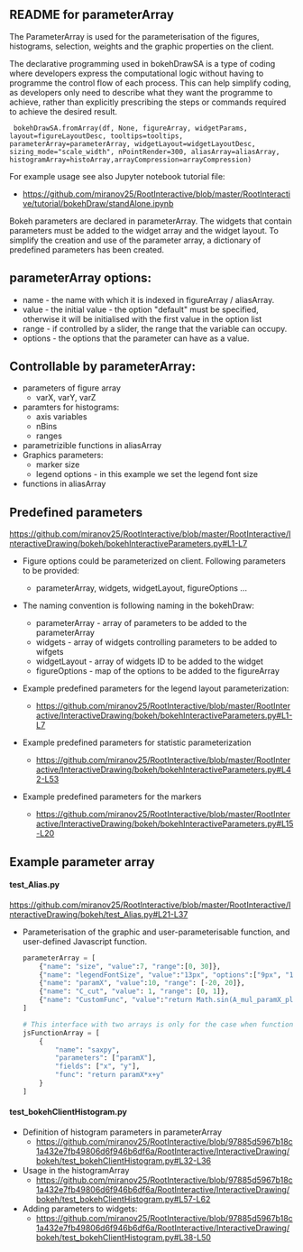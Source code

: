 ## README for parameterArray

The ParameterArray is used for the parameterisation 
of the figures, histograms, selection, weights and the graphic properties on the client.

The declarative programming used in bokehDrawSA is a type of coding where developers express the computational 
logic without having to programme the control flow of each process. This can help simplify coding, as developers 
only need to describe what they want the programme to achieve, rather than explicitly prescribing the steps or 
commands required to achieve the desired result.

`
bokehDrawSA.fromArray(df, None, figureArray, widgetParams, layout=figureLayoutDesc, tooltips=tooltips, parameterArray=parameterArray,
                          widgetLayout=widgetLayoutDesc, sizing_mode="scale_width", nPointRender=300,
                           aliasArray=aliasArray, histogramArray=histoArray,arrayCompression=arrayCompression)`

For example usage see also Jupyter notebook tutorial file:
* https://github.com/miranov25/RootInteractive/blob/master/RootInteractive/tutorial/bokehDraw/standAlone.ipynb

Bokeh parameters are declared in parameterArray. The widgets that contain parameters must be added to the widget array and the widget layout. 
To simplify the creation and use of the parameter array, a dictionary of predefined parameters has been created.


## parameterArray options:

* name - the name with which it is indexed in figureArray / aliasArray.
* value - the initial value - the option "default" must be specified, otherwise it will be initialised with the first value in the option list
* range - if controlled by a slider, the range that the variable can occupy.
* options - the options that the parameter can have as a value.

## Controllable by parameterArray:
* parameters of figure array
  * varX, varY, varZ
* paramters for histograms:
  * axis variables
  * nBins
  * ranges
* parametrizible functions in aliasArray  
* Graphics parameters:
  * marker size
  * legend options - in this example we set the legend font size
* functions in aliasArray

## Predefined parameters
 https://github.com/miranov25/RootInteractive/blob/master/RootInteractive/InteractiveDrawing/bokeh/bokehInteractiveParameters.py#L1-L7

 * Figure options could be parameterized on client. Following parameters to be  provided:
   * parameterArray, widgets, widgetLayout, figureOptions ...
 * The naming convention is following naming in the bokehDraw:
    *  parameterArray - array of parameters  to be added to the parameterArray
    *  widgets        - array of widgets controlling parameters to be added to wifgets
    *  widgetLayout   - array of widgets ID to be added to the widget
    *  figureOptions  - map of the options to be added to the figureArray

* Example predefined parameters for the legend layout parameterization:
  * https://github.com/miranov25/RootInteractive/blob/master/RootInteractive/InteractiveDrawing/bokeh/bokehInteractiveParameters.py#L1-L7
* Example predefined parameters for statistic parameterization
  * https://github.com/miranov25/RootInteractive/blob/master/RootInteractive/InteractiveDrawing/bokeh/bokehInteractiveParameters.py#L42-L53
* Example predefined parameters for the markers
  * https://github.com/miranov25/RootInteractive/blob/master/RootInteractive/InteractiveDrawing/bokeh/bokehInteractiveParameters.py#L15-L20

## Example parameter array


#### test_Alias.py

https://github.com/miranov25/RootInteractive/blob/master/RootInteractive/InteractiveDrawing/bokeh/test_Alias.py#L21-L37
* Parameterisation of the graphic and user-parameterisable function, and user-defined Javascript function.

    ```python
    parameterArray = [
        {"name": "size", "value":7, "range":[0, 30]},
        {"name": "legendFontSize", "value":"13px", "options":["9px", "11px", "13px", "15px"]},
        {"name": "paramX", "value":10, "range": [-20, 20]},
        {"name": "C_cut", "value": 1, "range": [0, 1]},
        {"name": "CustomFunc", "value":"return Math.sin(A_mul_paramX_plus_B)"}
    ]
    
    # This interface with two arrays is only for the case when functions are reused with different columns as target
    jsFunctionArray = [
        {
            "name": "saxpy",
            "parameters": ["paramX"],
            "fields": ["x", "y"],
            "func": "return paramX*x+y"
        }
    ]
    ``` 
  
#### test_bokehClientHistogram.py
* Definition of histogram parameters in parameterArray
  * https://github.com/miranov25/RootInteractive/blob/97885d5967b18c1a432e7fb49806d6f946b6df6a/RootInteractive/InteractiveDrawing/bokeh/test_bokehClientHistogram.py#L32-L36
* Usage in the histogramArray
  * https://github.com/miranov25/RootInteractive/blob/97885d5967b18c1a432e7fb49806d6f946b6df6a/RootInteractive/InteractiveDrawing/bokeh/test_bokehClientHistogram.py#L57-L62
* Adding parameters to widgets:
  * https://github.com/miranov25/RootInteractive/blob/97885d5967b18c1a432e7fb49806d6f946b6df6a/RootInteractive/InteractiveDrawing/bokeh/test_bokehClientHistogram.py#L38-L50
